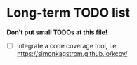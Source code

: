 # Long-term TODO list

**Don't put small TODOs at this file!**


- [ ] Integrate a code coverage tool, i.e. https://simonkagstrom.github.io/kcov/
